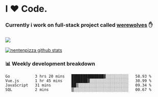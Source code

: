 # I ❤️ Code.
### Currently i work on full-stack project called [werewolves](https://github.com/nentenpizza/werewolves-backend) ✋

### ![](http://img.shields.io/badge/Go-language-blue?style=for-the-badge&logo=appveyor)
[![nentenpizza github stats](https://github-readme-stats.vercel.app/api?username=nentenpizza&count_private=true)](https://github.com/anuraghazra/github-readme-stats)

### 📊 Weekly development breakdown

<!--START_SECTION:waka-->
```text
Go           3 hrs 20 mins   ██████████████▓░░░░░░░░░░   58.93 % 
Vue.js       1 hr 45 mins    ███████▓░░░░░░░░░░░░░░░░░   30.99 % 
JavaScript   31 mins         ██▒░░░░░░░░░░░░░░░░░░░░░░   09.34 % 
SQL          2 mins          ▒░░░░░░░░░░░░░░░░░░░░░░░░   00.67 % 
```
<!--END_SECTION:waka-->

